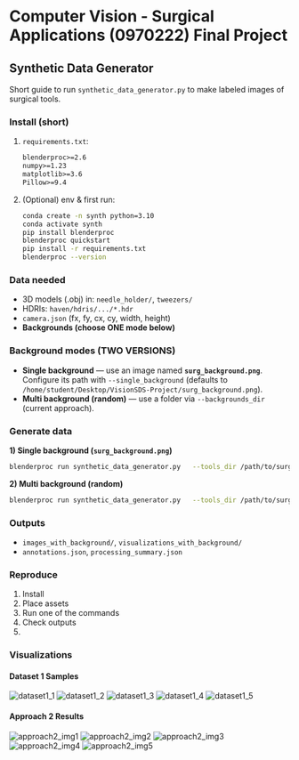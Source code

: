 # Computer Vision - Surgical Applications (0970222) Final Project
## Synthetic Data Generator
Short guide to run `synthetic_data_generator.py` to make labeled images of surgical tools.

### Install (short)
1) `requirements.txt`:
   ```txt
   blenderproc>=2.6
   numpy>=1.23
   matplotlib>=3.6
   Pillow>=9.4
   ```
2) (Optional) env & first run:
   ```bash
   conda create -n synth python=3.10
   conda activate synth
   pip install blenderproc
   blenderproc quickstart
   pip install -r requirements.txt
   blenderproc --version
   ```

### Data needed
- 3D models (.obj) in: `needle_holder/`, `tweezers/`
- HDRIs: `haven/hdris/.../*.hdr`
- `camera.json` (fx, fy, cx, cy, width, height)
- **Backgrounds (choose ONE mode below)**

### Background modes (TWO VERSIONS)
- **Single background** — use an image named **`surg_background.png`**.  
  Configure its path with `--single_background` (defaults to `/home/student/Desktop/VisionSDS-Project/surg_background.png`).  
- **Multi background (random)** — use a folder via `--backgrounds_dir` (current approach).

### Generate data
**1) Single background (`surg_background.png`)**
```bash
blenderproc run synthetic_data_generator.py   --tools_dir /path/to/surgical_tools_models   --camera_params /path/to/camera.json   --output_dir DATASET_SINGLE_BG   --num_images 10   --categories needle_holder tweezers   --single_background /path/to/surg_background.png   --haven_path /path/to/haven/
```

**2) Multi background (random)**
```bash
blenderproc run synthetic_data_generator.py   --tools_dir /path/to/surgical_tools_models   --camera_params /path/to/camera.json   --output_dir DATASET_MULTI_BG   --num_images 10   --categories needle_holder tweezers   --backgrounds_dir /path/to/backgrounds   --haven_path /path/to/haven/
```

### Outputs
- `images_with_background/`, `visualizations_with_background/`
- `annotations.json`, `processing_summary.json`

### Reproduce
1) Install  
2) Place assets  
3) Run one of the commands  
4) Check outputs
5) 
### Visualizations

#### Dataset 1 Samples
![dataset1_1](dataset1_1.png)
![dataset1_2](dataset1_2.png)
![dataset1_3](dataset1_3.png)
![dataset1_4](dataset1_4.png)
![dataset1_5](dataset1_5.png)

#### Approach 2 Results
![approach2_img1](approach2_img1.png)
![approach2_img2](approach2_img2.png)
![approach2_img3](approach2_img3.png)
![approach2_img4](approach2_img4.png)
![approach2_img5](approach2_img5.png)
